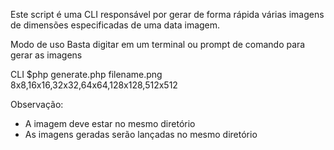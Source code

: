 Este script é uma CLI responsável por gerar de forma rápida várias imagens de dimensões especificadas de uma data imagem.

Modo de uso
Basta digitar em um terminal ou prompt de comando para gerar as imagens

CLI
$php generate.php filename.png 8x8,16x16,32x32,64x64,128x128,512x512

Observação:
* A imagem deve estar no mesmo diretório
* As imagens geradas serão lançadas no mesmo diretório